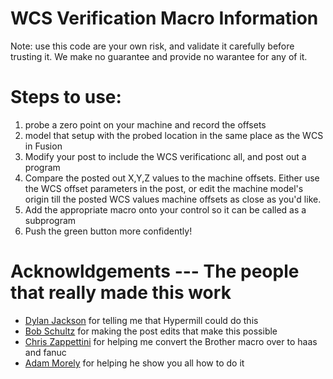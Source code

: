 # WCS Verification Macro Information 

Note: use this code are your own risk, and validate it carefully before trusting it. 
We make no guarantee and provide no warantee for any of it. 

# Steps to use: 
1) probe a zero point on your machine and record the offsets 
2) model that setup with the probed location in the same place as the WCS in Fusion 
3) Modify your post to include the WCS verificationc all, and post out a program
4) Compare the posted out X,Y,Z values to the machine offsets. Either use the WCS offset parameters in the post, or edit the machine model's origin till the posted WCS values machine offsets as close as you'd like. 
5) Add the appropriate macro onto your control so it can be called as a subprogram
6) Push the green button more confidently! 


# Acknowldgements --- The people that really made this work 
- [Dylan Jackson](https://www.proteummachining.com/) for telling me that Hypermill could do this 
- [Bob Schultz](https://www.linkedin.com/in/robert-schultz-/) for making the post edits that make this possible 
- [Chris Zappettini](https://github.com/ZapCon1/KnowledgeBase) for helping me convert the Brother macro over to haas and fanuc
- [Adam Morely](https://www.linkedin.com/in/adammorley132/) for helping he show you all how to do it